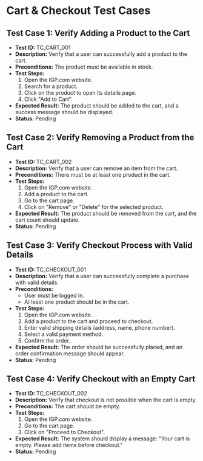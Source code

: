 # Cart & Checkout Test Cases

## Test Case 1: Verify Adding a Product to the Cart  
- **Test ID:** TC_CART_001  
- **Description:** Verify that a user can successfully add a product to the cart.  
- **Preconditions:** The product must be available in stock.  
- **Test Steps:**  
  1. Open the IGP.com website.  
  2. Search for a product.  
  3. Click on the product to open its details page.  
  4. Click "Add to Cart".  
- **Expected Result:** The product should be added to the cart, and a success message should be displayed.  
- **Status:** Pending  

## Test Case 2: Verify Removing a Product from the Cart  
- **Test ID:** TC_CART_002  
- **Description:** Verify that a user can remove an item from the cart.  
- **Preconditions:** There must be at least one product in the cart.  
- **Test Steps:**  
  1. Open the IGP.com website.  
  2. Add a product to the cart.  
  3. Go to the cart page.  
  4. Click on "Remove" or "Delete" for the selected product.  
- **Expected Result:** The product should be removed from the cart, and the cart count should update.  
- **Status:** Pending  

## Test Case 3: Verify Checkout Process with Valid Details  
- **Test ID:** TC_CHECKOUT_001  
- **Description:** Verify that a user can successfully complete a purchase with valid details.  
- **Preconditions:**  
  - User must be logged in.  
  - At least one product should be in the cart.  
- **Test Steps:**  
  1. Open the IGP.com website.  
  2. Add a product to the cart and proceed to checkout.  
  3. Enter valid shipping details (address, name, phone number).  
  4. Select a valid payment method.  
  5. Confirm the order.  
- **Expected Result:** The order should be successfully placed, and an order confirmation message should appear.  
- **Status:** Pending  

## Test Case 4: Verify Checkout with an Empty Cart  
- **Test ID:** TC_CHECKOUT_002  
- **Description:** Verify that checkout is not possible when the cart is empty.  
- **Preconditions:** The cart should be empty.  
- **Test Steps:**  
  1. Open the IGP.com website.  
  2. Go to the cart page.  
  3. Click on "Proceed to Checkout".  
- **Expected Result:** The system should display a message: "Your cart is empty. Please add items before checkout."  
- **Status:** Pending  
